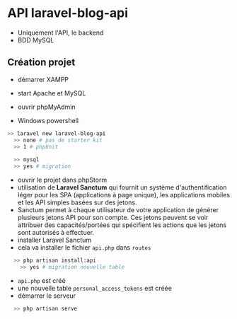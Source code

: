 # API laravel-blog-api
- Uniquement l'API, le backend
- BDD MySQL

## Création projet

- démarrer XAMPP
- start Apache et MySQL
- ouvrir phpMyAdmin


- Windows powershell

```bash
>> laravel new laravel-blog-api
  >> none # pas de starter kit
  >> 1 # phpUnit
  
  >> mysql
  >> yes # migration
```

- ouvrir le projet dans phpStorm
- utilisation de **Laravel Sanctum** qui fournit un système d'authentification léger pour les SPA (applications à page unique), les applications mobiles et les API simples basées sur des jetons.
- Sanctum permet à chaque utilisateur de votre application de générer plusieurs jetons API pour son compte. Ces jetons peuvent se voir attribuer des capacités/portées qui spécifient les actions que les jetons sont autorisés à effectuer.
- installer Laravel Sanctum
- cela va installer le fichier `api.php` dans `routes`

```bash
  >> php artisan install:api
    >> yes # migration nouvelle table
```

- `api.php` est créé
- une nouvelle table `personal_access_tokens` est créée
- démarrer le serveur

```bash
  >> php artisan serve
```










